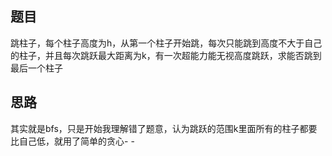 ## 题目
跳柱子，每个柱子高度为h，从第一个柱子开始跳，每次只能跳到高度不大于自己的柱子，并且每次跳跃最大距离为k，有一次超能力能无视高度跳跃，求能否跳到最后一个柱子

## 思路
其实就是bfs，只是开始我理解错了题意，认为跳跃的范围k里面所有的柱子都要比自己低，就用了简单的贪心- -